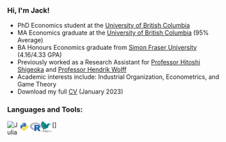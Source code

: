 ### Hi, I'm Jack!
- PhD Economics student at the [University of British Columbia][ubclink]
- MA Economics graduate at the [University of British Columbia][ubclink] (95% Average)
- BA Honours Economics graduate from [Simon Fraser University][sfueconlink] (4.16/4.33 GPA)
- Previously worked as a Research Assistant for [Professor Hitoshi Shigeoka][hitoshilink] and [Professor Hendrik Wolff][hendriklink]
- Academic interests include: Industrial Organization, Econometrics, and Game Theory
- Download my full [CV][fullCV] (January 2023)

### Languages and Tools:

[<img align="left" alt="Julia" width="26px" src="https://avatars.githubusercontent.com/u/743164?s=48&v=4" />] 
[<img align="left" alt="Python" width="26px" src="https://raw.githubusercontent.com/github/explore/80688e429a7d4ef2fca1e82350fe8e3517d3494d/topics/python/python.png" />][pythonsite]
[<img align="left" alt="R" width="26px" src="https://raw.githubusercontent.com/github/explore/80688e429a7d4ef2fca1e82350fe8e3517d3494d/topics/r/r.png" />][rsite]
[<img align="left" alt="LaTeX" width="26px" src="https://raw.githubusercontent.com/github/explore/80688e429a7d4ef2fca1e82350fe8e3517d3494d/topics/latex/latex.png" />][latexsite]

[tselink]: https://www.tse-fr.eu/
[sfueconlink]: http://www.sfu.ca/economics.html
[hendriklink]: http://www.sfu.ca/economics/about/faculty/current/hendrik-wolff.html
[hitoshilink]: https://www.sfu.ca/economics/about/faculty/current/hitoshi-shigeoka.html
[fullCV]: https://github.com/jack-madison/jack-madison/raw/main/jack_madison_CV.pdf
[sdclink]: https://github.com/Self-Driving-Cities
[githubsite]: https://github.com/
[latexsite]: https://www.latex-project.org/
[matlabsite]: https://www.mathworks.com/products/matlab.html
[pythonsite]: https://www.python.org/
[rsite]: https://www.r-project.org/
[sqlsite]: https://en.wikipedia.org/wiki/SQL
[vssite]: https://code.visualstudio.com/
[ubclink]: https://www.ubc.ca

